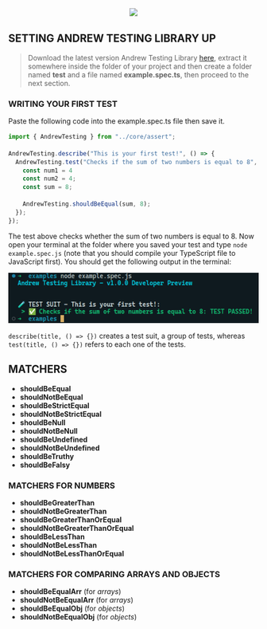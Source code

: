 <center><img src="https://cdn1.iconfinder.com/data/icons/laboratory-14/48/04-chemical-education-test_tube-chemistry-science-512.png" width="200px"/></center>

## SETTING ANDREW TESTING LIBRARY UP

> Download the latest version Andrew Testing Library [here](https://github.com/Redwars22/andrew-testing-library/releases), extract it somewhere inside the folder of your project and then create a folder named **test** and a file named **example.spec.ts**, then proceed to the next section.

### WRITING YOUR FIRST TEST

Paste the following code into the example.spec.ts file then save it.

```ts
import { AndrewTesting } from "../core/assert";

AndrewTesting.describe("This is your first test!", () => {
  AndrewTesting.test("Checks if the sum of two numbers is equal to 8", () => {
    const num1 = 4
    const num2 = 4;
    const sum = 8;

    AndrewTesting.shouldBeEqual(sum, 8);
  });
});
```

The test above checks whether the sum of two numbers is equal to 8. Now open your terminal at the folder where you saved your test and type `node example.spec.js` (note that you should compile your TypeScript file to JavaScript first). You should get the following output in the terminal:

<img src="./example.png">

`describe(title, () => {})` creates a test suit, a group of tests, whereas `test(title, () => {})` refers to each one of the tests.

## MATCHERS

- **shouldBeEqual**
- **shouldNotBeEqual**
- **shouldBeStrictEqual**
- **shouldNotBeStrictEqual**
- **shouldBeNull**
- **shouldNotBeNull**
- **shouldBeUndefined**
- **shouldNotBeUndefined**
- **shouldBeTruthy**
- **shouldBeFalsy**

### MATCHERS FOR NUMBERS

- **shouldBeGreaterThan**
- **shouldNotBeGreaterThan**
- **shouldBeGreaterThanOrEqual**
- **shouldNotBeGreaterThanOrEqual**
- **shouldBeLessThan**
- **shouldNotBeLessThan**
- **shouldNotBeLessThanOrEqual**

### MATCHERS FOR COMPARING ARRAYS AND OBJECTS

- **shouldBeEqualArr** (for *arrays*)
- **shouldNotBeEqualArr** (for *arrays*)
- **shouldBeEqualObj** (for *objects*)
- **shouldNotBeEqualObj** (for *objects*)

